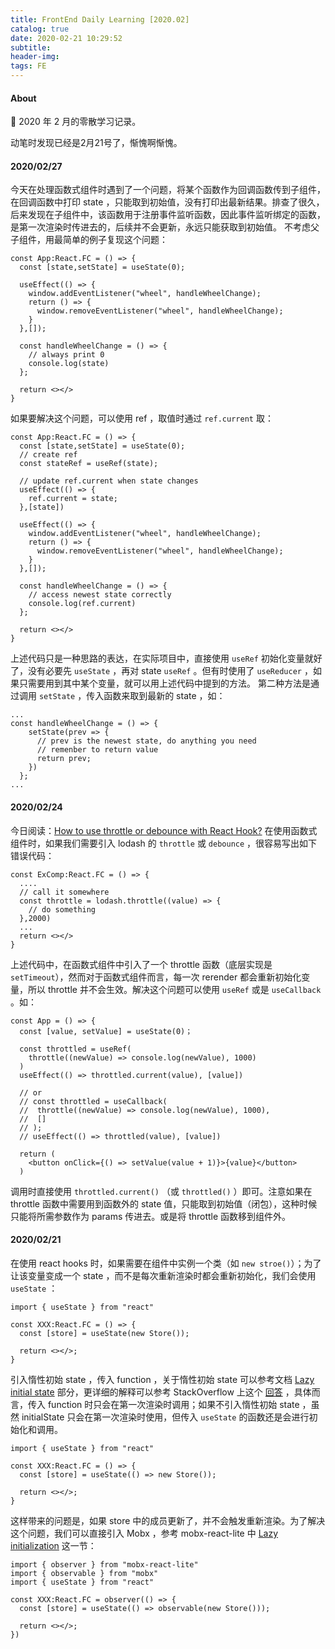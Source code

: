```yaml
---
title: FrontEnd Daily Learning [2020.02]
catalog: true
date: 2020-02-21 10:29:52
subtitle:
header-img:
tags: FE
---
```


#### About

📅 2020 年 2 月的零散学习记录。

动笔时发现已经是2月21号了，惭愧啊惭愧。

#### 2020/02/27
今天在处理函数式组件时遇到了一个问题，将某个函数作为回调函数传到子组件，在回调函数中打印 state ，只能取到初始值，没有打印出最新结果。排查了很久，后来发现在子组件中，该函数用于注册事件监听函数，因此事件监听绑定的函数，是第一次渲染时传进去的，后续并不会更新，永远只能获取到初始值。
不考虑父子组件，用最简单的例子复现这个问题：
```
const App:React.FC = () => {
  const [state,setState] = useState(0);

  useEffect(() => {
    window.addEventListener("wheel", handleWheelChange);
    return () => {
      window.removeEventListener("wheel", handleWheelChange);
    }
  },[]);

  const handleWheelChange = () => {
    // always print 0
    console.log(state)
  };
  
  return <></>
} 
```
如果要解决这个问题，可以使用 ref ，取值时通过 `ref.current` 取：
```
const App:React.FC = () => {
  const [state,setState] = useState(0);
  // create ref
  const stateRef = useRef(state);

  // update ref.current when state changes
  useEffect(() => {
    ref.current = state;
  },[state])

  useEffect(() => {
    window.addEventListener("wheel", handleWheelChange);
    return () => {
      window.removeEventListener("wheel", handleWheelChange);
    }
  },[]);

  const handleWheelChange = () => {
    // access newest state correctly
    console.log(ref.current)
  };
  
  return <></>
} 
```
上述代码只是一种思路的表达，在实际项目中，直接使用 `useRef` 初始化变量就好了，没有必要先 `useState` ，再对 state `useRef` 。但有时使用了 `useReducer` ，如果只需要用到其中某个变量，就可以用上述代码中提到的方法。
第二种方法是通过调用 `setState` ，传入函数来取到最新的 state ，如：
```
...
const handleWheelChange = () => {
    setState(prev => {
      // prev is the newest state, do anything you need
      // remenber to return value
      return prev;
    })
  };
...
```

#### 2020/02/24
今日阅读：[How to use throttle or debounce with React Hook?](https://stackoverflow.com/questions/54666401/how-to-use-throttle-or-debounce-with-react-hook)
在使用函数式组件时，如果我们需要引入 lodash 的 `throttle` 或 `debounce` ，很容易写出如下错误代码：
```
const ExComp:React.FC = () => {
  ....
  // call it somewhere
  const throttle = lodash.throttle((value) => {
    // do something
  },2000)
  ...
  return <></>
}
```
上述代码中，在函数式组件中引入了一个 throttle 函数（底层实现是 `setTimeout`），然而对于函数式组件而言，每一次 rerender 都会重新初始化变量，所以 throttle 并不会生效。解决这个问题可以使用 `useRef` 或是 `useCallback` 。如：
```
const App = () => {
  const [value, setValue] = useState(0)；

  const throttled = useRef(
    throttle((newValue) => console.log(newValue), 1000)
  )
  useEffect(() => throttled.current(value), [value])

  // or
  // const throttled = useCallback(
  //  throttle((newValue) => console.log(newValue), 1000),
  //  []
  // );
  // useEffect(() => throttled(value), [value])

  return (
    <button onClick={() => setValue(value + 1)}>{value}</button>
  )
```
调用时直接使用 `throttled.current()` （或 `throttled()` ）即可。注意如果在 throttle 函数中需要用到函数外的 state 值，只能取到初始值（闭包），这种时候只能将所需参数作为 params 传进去。或是将 throttle 函数移到组件外。

#### 2020/02/21
在使用 react hooks 时，如果需要在组件中实例一个类（如 `new stroe()`）；为了让该变量变成一个 state ，而不是每次重新渲染时都会重新初始化，我们会使用 `useState` ：
```
import { useState } from "react"

const XXX:React.FC = () => {
  const [store] = useState(new Store());

  return <></>;
}
```
引入惰性初始 state ，传入 function ，关于惰性初始 state 可以参考文档 [Lazy initial state](https://reactjs.org/docs/hooks-reference.html#lazy-initial-state) 部分，更详细的解释可以参考 StackOverflow 上这个 [回答](https://stackoverflow.com/a/58539958) ，具体而言，传入 function 时只会在第一次渲染时调用；如果不引入惰性初始 state ，虽然 initialState 只会在第一次渲染时使用，但传入 `useState` 的函数还是会进行初始化和调用。
```
import { useState } from "react"

const XXX:React.FC = () => {
  const [store] = useState(() => new Store());

  return <></>;
}
```
这样带来的问题是，如果 store 中的成员更新了，并不会触发重新渲染。为了解决这个问题，我们可以直接引入 Mobx ，参考 mobx-react-lite 中 [Lazy initialization](https://github.com/mobxjs/mobx-react-lite#lazy-initialization) 这一节：
```
import { observer } from "mobx-react-lite"
import { observable } from "mobx"
import { useState } from "react"

const XXX:React.FC = observer(() => {
  const [store] = useState(() => observable(new Store()));

  return <></>;
})
```
